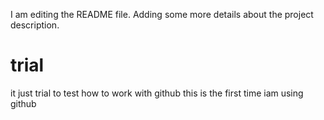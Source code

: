 I am editing the README file. Adding some more details about the project description.
# trial
it just trial to test how to work with github
this is the first time iam using github 
